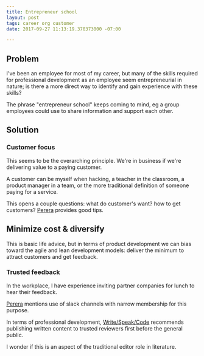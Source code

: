 ```yaml
---
title: Entrepreneur school
layout: post
tags: career org customer
date: 2017-09-27 11:13:19.370373000 -07:00

---
```



## Problem

I've been an employee for most of my career, but many of the skills required for professional development as an employee seem entrepreneurial in nature; is there a more direct way to identify and gain experience with these skills?

The phrase "entrepreneur school" keeps coming to mind, eg a group employees could use to share information and support each other.

## Solution

### Customer focus

This seems to be the overarching principle. We're in business if we're delivering value to a paying customer.

A customer can be myself when hacking, a teacher in the classroom, a product manager in a team, or the more traditional definition of someone paying for a service.

This opens a couple questions: what do customer's want? how to get customers? [Perera] provides good tips.

## Minimize cost & diversify

This is basic life advice, but in terms of product development we can bias toward the agile and lean development models: deliver the minimum to attract customers and get feedback.

### Trusted feedback

In the workplace, I have experience inviting partner companies for lunch to hear their feedback.

[Perera] mentions use of slack channels with narrow membership for this purpose.

In terms of professional development, [Write/Speak/Code](http://www.writespeakcode.com/) recommends publishing written content to trusted reviewers first before the general public.

I wonder if this is an aspect of the traditional editor role in literature.

[Perera]: https://dev.to/laktek/what-i-learned-building-pagerestfrom-an-idea-to-paying-customers-in-7-days-d9a "What I learned building Page.REST — from idea to paying customers in 7 days"

